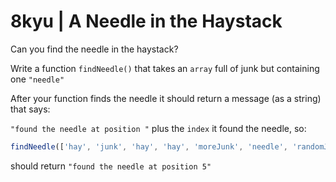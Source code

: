 # 8kyu | A Needle in the Haystack


Can you find the needle in the haystack?

Write a function `findNeedle()` that takes an `array` full of junk but containing one `"needle"`

After your function finds the needle it should return a message (as a string) that says:

`"found the needle at position "` plus the `index` it found the needle, so:

```js
findNeedle(['hay', 'junk', 'hay', 'hay', 'moreJunk', 'needle', 'randomJunk'])
```

should return `"found the needle at position 5"`
